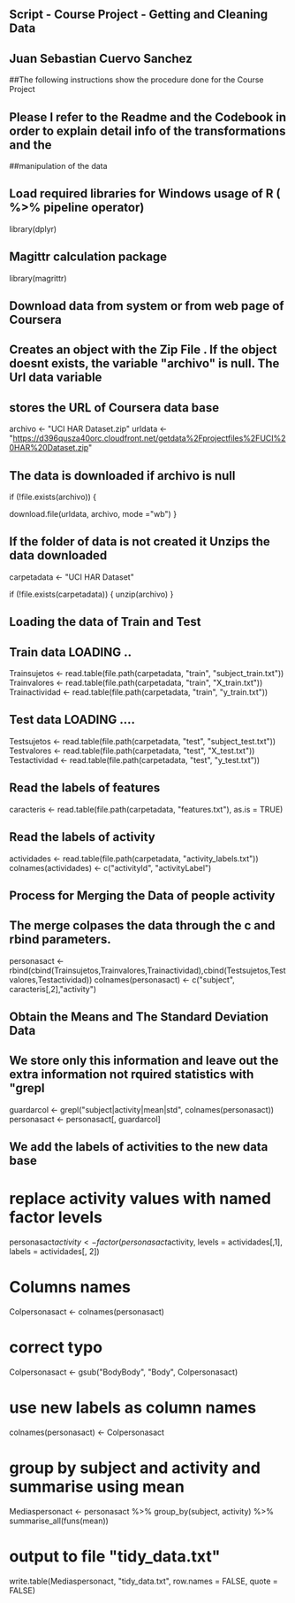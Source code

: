 ## Script - Course Project - Getting and Cleaning Data 
## Juan Sebastian Cuervo Sanchez

##The following instructions show the procedure done for the Course Project 

## Please I refer to the Readme and the Codebook in order to explain detail info of the transformations and the
##manipulation of the data


## Load required libraries for Windows usage of R ( %>% pipeline operator)

library(dplyr)

## Magittr calculation package
library(magrittr)


## Download data from system or from web page of Coursera

## Creates an object with the Zip File . If the object doesnt exists, the variable "archivo" is null. The Url data variable
## stores the URL of Coursera data base

archivo <- "UCI HAR Dataset.zip"
urldata <- "https://d396qusza40orc.cloudfront.net/getdata%2Fprojectfiles%2FUCI%20HAR%20Dataset.zip"


## The data is downloaded if archivo is null


if (!file.exists(archivo))
{
  
  download.file(urldata, archivo, mode ="wb")
}  

## If the folder of data is not created it Unzips the data downloaded


carpetadata <- "UCI HAR Dataset"

if (!file.exists(carpetadata)) 
{ 
  unzip(archivo) 
}

## Loading the data of Train and Test
## Train data LOADING ..

Trainsujetos <- read.table(file.path(carpetadata, "train", "subject_train.txt"))
Trainvalores <- read.table(file.path(carpetadata, "train", "X_train.txt"))
Trainactividad <- read.table(file.path(carpetadata, "train", "y_train.txt"))

## Test data LOADING ....

Testsujetos <- read.table(file.path(carpetadata, "test", "subject_test.txt"))
Testvalores <- read.table(file.path(carpetadata, "test", "X_test.txt"))
Testactividad <- read.table(file.path(carpetadata, "test", "y_test.txt"))

## Read the labels of features 

caracteris <- read.table(file.path(carpetadata, "features.txt"), as.is = TRUE)

## Read the labels of activity 

actividades <- read.table(file.path(carpetadata, "activity_labels.txt"))
colnames(actividades) <- c("activityId", "activityLabel")

## Process for Merging the Data of people activity 
## The merge colpases the data through the c and rbind parameters.

personasact <- rbind(cbind(Trainsujetos,Trainvalores,Trainactividad),cbind(Testsujetos,Testvalores,Testactividad))
colnames(personasact) <- c("subject", caracteris[,2],"activity")


## Obtain the Means and The Standard Deviation Data  

## We store only this information and leave out the extra information not rquired statistics with "grepl

guardarcol <- grepl("subject|activity|mean|std", colnames(personasact))
personasact <- personasact[, guardarcol]

## We add the labels of activities to the new data base

# replace activity values with named factor levels

personasact$activity <- factor(personasact$activity, levels = actividades[,1], labels = actividades[, 2])

# Columns names

Colpersonasact <- colnames(personasact)

# correct typo
Colpersonasact  <- gsub("BodyBody", "Body", Colpersonasact)

# use new labels as column names
colnames(personasact) <- Colpersonasact 


# group by subject and activity and summarise using mean
Mediaspersonact <- personasact %>% 
  group_by(subject, activity) %>%
  summarise_all(funs(mean))

# output to file "tidy_data.txt"
write.table(Mediaspersonact, "tidy_data.txt", row.names = FALSE, 
            quote = FALSE)

